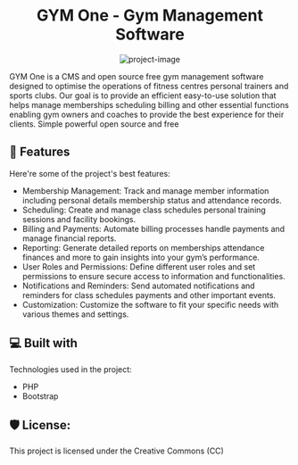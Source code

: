 <h1 align="center" id="title">GYM One - Gym Management Software</h1>

<p align="center"><img src="https://gymoneglobal.com/assets/img/text-color-logo.png" alt="project-image"></p>

<p id="description">GYM One is a CMS and open source free gym management software designed to optimise the operations of fitness centres personal trainers and sports clubs. Our goal is to provide an efficient easy-to-use solution that helps manage memberships scheduling billing and other essential functions enabling gym owners and coaches to provide the best experience for their clients. Simple powerful open source and free</p>

  
<h2>🧐 Features</h2>

Here're some of the project's best features:

*   Membership Management: Track and manage member information including personal details membership status and attendance records.
*   Scheduling: Create and manage class schedules personal training sessions and facility bookings.
*   Billing and Payments: Automate billing processes handle payments and manage financial reports.
*   Reporting: Generate detailed reports on memberships attendance finances and more to gain insights into your gym’s performance.
*   User Roles and Permissions: Define different user roles and set permissions to ensure secure access to information and functionalities.
*   Notifications and Reminders: Send automated notifications and reminders for class schedules payments and other important events.
*   Customization: Customize the software to fit your specific needs with various themes and settings.

  
  
<h2>💻 Built with</h2>

Technologies used in the project:

*   PHP
*   Bootstrap

<h2>🛡️ License:</h2>

This project is licensed under the Creative Commons (CC)
